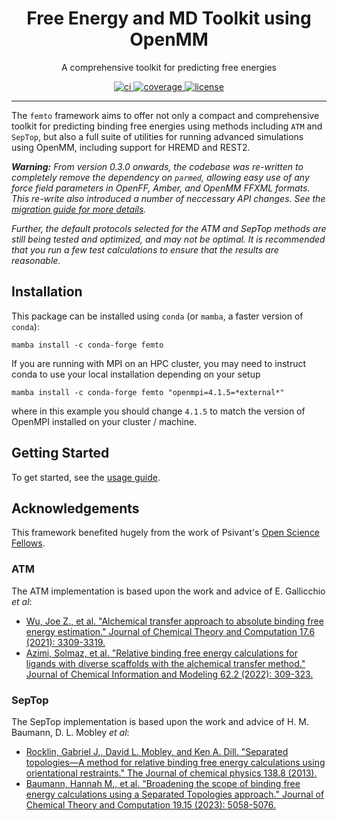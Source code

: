 <h1 align="center">Free Energy and MD Toolkit using OpenMM</h1>

<p align="center">A comprehensive toolkit for predicting free energies</p>

<p align="center">
  <a href="https://github.com/psivant/femto/actions?query=workflow%3Aci">
    <img alt="ci" src="https://github.com/Psivant/femto/actions/workflows/ci.yaml/badge.svg" />
  </a>
  <a href="https://codecov.io/gh/psivant/femto/branch/main">
    <img alt="coverage" src="https://codecov.io/gh/psivant/femto/branch/main/graph/badge.svg" />
  </a>
  <a href="https://opensource.org/licenses/MIT">
    <img alt="license" src="https://img.shields.io/badge/License-MIT-yellow.svg" />
  </a>
</p>

---

The `femto` framework aims to offer not only a compact and comprehensive toolkit for predicting binding free energies
using methods including `ATM` and `SepTop`, but also a full suite of utilities for running advanced simulations using
OpenMM, including support for HREMD and REST2.

_**Warning:** From version 0.3.0 onwards, the codebase was re-written to completely remove the dependency on `parmed`,
allowing easy use of any force field parameters in OpenFF, Amber, and OpenMM FFXML formats. This re-write also introduced
a number of neccessary API changes. See the [migration guide for more details](https://psivant.github.io/femto/latest/migration/)._

_Further, the default protocols selected for the ATM and SepTop methods are still being tested and optimized, and may
not be optimal. It is recommended that you run a few test calculations to ensure that the results are reasonable._

## Installation

This package can be installed using `conda` (or `mamba`, a faster version of `conda`):

```shell
mamba install -c conda-forge femto
```

If you are running with MPI on an HPC cluster, you may need to instruct conda to use your local installation
depending on your setup

```shell
mamba install -c conda-forge femto "openmpi=4.1.5=*external*"
```

where in this example you should change `4.1.5` to match the version of OpenMPI installed on your cluster / machine.

## Getting Started

To get started, see the [usage guide](https://psivant.github.io/femto/latest/guide-md).

## Acknowledgements

This framework benefited hugely from the work of Psivant's [Open Science Fellows](https://psivant.com/company/open-science-fellows/).

### ATM

The ATM implementation is based upon the work and advice of E. Gallicchio _et al_:

* [Wu, Joe Z., et al. "Alchemical transfer approach to absolute binding free energy estimation." Journal of Chemical Theory and Computation 17.6 (2021): 3309-3319.](https://pubs.acs.org/doi/10.1021/acs.jctc.1c00266)
* [Azimi, Solmaz, et al. "Relative binding free energy calculations for ligands with diverse scaffolds with the alchemical transfer method." Journal of Chemical Information and Modeling 62.2 (2022): 309-323.](https://pubs.acs.org/doi/full/10.1021/acs.jcim.1c01129)

### SepTop

The SepTop implementation is based upon the work and advice of H. M. Baumann, D. L. Mobley _et al_:

* [Rocklin, Gabriel J., David L. Mobley, and Ken A. Dill. "Separated topologies—A method for relative binding free energy calculations using orientational restraints." The Journal of chemical physics 138.8 (2013).](https://www.ncbi.nlm.nih.gov/pmc/articles/PMC3598757/)
* [Baumann, Hannah M., et al. "Broadening the scope of binding free energy calculations using a Separated Topologies approach." Journal of Chemical Theory and Computation 19.15 (2023): 5058-5076.](https://pubs.acs.org/doi/full/10.1021/acs.jctc.3c00282)
